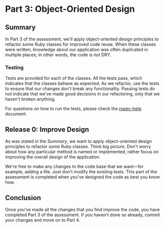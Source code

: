 # Part 3: Object-Oriented Design

## Summary

In Part 3 of the assessment, we'll apply object-oriented design principles to refactor some Ruby classes for improved code reuse.  When these classes were written, knowledge about our application was often duplicated in multiple places; in other words, the code is not DRY.


### Testing
Tests are provided for each of the classes.  All the tests pass, which indicates that the classes behave as expected.  As we refactor, use the tests to ensure that our changes don't break any functionality.  Passing tests do not indicate that we've made good decisions in our refactoring, only that we haven't broken anything.

For questions on how to run the tests, please check the
[rspec-help](../rspec-help.md) document.


## Release 0: Improve Design
As was stated in the *Summary*, we want to apply object-oriented design principles to refactor some Ruby classes.  Think big picture.  Don't worry about how any particular method is named or implemented, rather focus on improving the overall design of the application.

We're free to make any changes to the code base that we want—for example, adding a file. Just don't modify the existing tests.  This part of the assessment is completed when you've designed the code as best you know how.


## Conclusion

Once you've made all the changes that you find improve the code, you have
completed Part 3 of the assessment.  If you haven't done so already, commit
your changes and move on to Part 4.